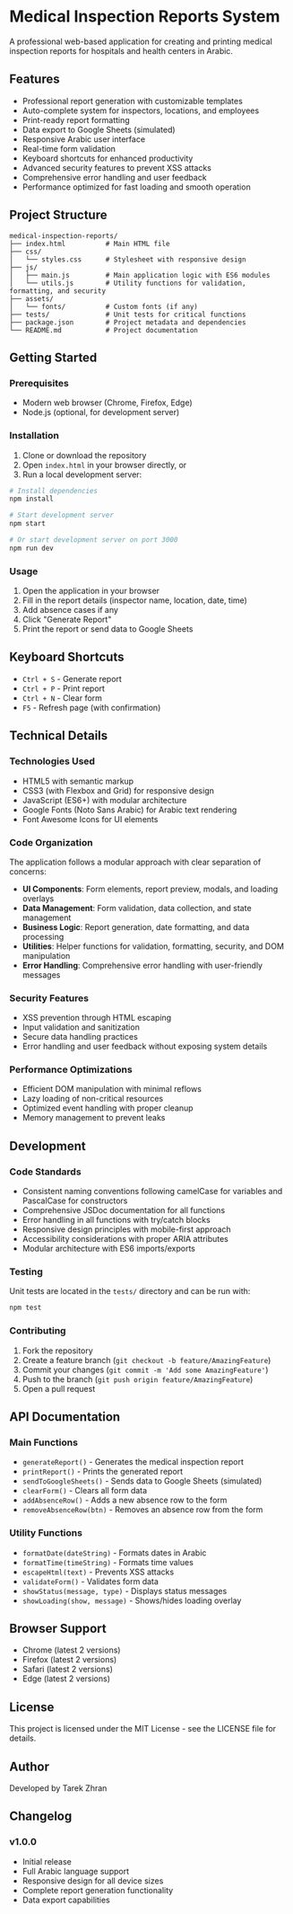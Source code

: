 # Medical Inspection Reports System

A professional web-based application for creating and printing medical inspection reports for hospitals and health centers in Arabic.

## Features

- Professional report generation with customizable templates
- Auto-complete system for inspectors, locations, and employees
- Print-ready report formatting
- Data export to Google Sheets (simulated)
- Responsive Arabic user interface
- Real-time form validation
- Keyboard shortcuts for enhanced productivity
- Advanced security features to prevent XSS attacks
- Comprehensive error handling and user feedback
- Performance optimized for fast loading and smooth operation

## Project Structure

```
medical-inspection-reports/
├── index.html          # Main HTML file
├── css/
│   └── styles.css      # Stylesheet with responsive design
├── js/
│   ├── main.js         # Main application logic with ES6 modules
│   └── utils.js        # Utility functions for validation, formatting, and security
├── assets/
│   └── fonts/          # Custom fonts (if any)
├── tests/              # Unit tests for critical functions
├── package.json        # Project metadata and dependencies
└── README.md           # Project documentation
```

## Getting Started

### Prerequisites

- Modern web browser (Chrome, Firefox, Edge)
- Node.js (optional, for development server)

### Installation

1. Clone or download the repository
2. Open `index.html` in your browser directly, or
3. Run a local development server:

```bash
# Install dependencies
npm install

# Start development server
npm start

# Or start development server on port 3000
npm run dev
```

### Usage

1. Open the application in your browser
2. Fill in the report details (inspector name, location, date, time)
3. Add absence cases if any
4. Click "Generate Report"
5. Print the report or send data to Google Sheets

## Keyboard Shortcuts

- `Ctrl + S` - Generate report
- `Ctrl + P` - Print report
- `Ctrl + N` - Clear form
- `F5` - Refresh page (with confirmation)

## Technical Details

### Technologies Used

- HTML5 with semantic markup
- CSS3 (with Flexbox and Grid) for responsive design
- JavaScript (ES6+) with modular architecture
- Google Fonts (Noto Sans Arabic) for Arabic text rendering
- Font Awesome Icons for UI elements

### Code Organization

The application follows a modular approach with clear separation of concerns:
- **UI Components**: Form elements, report preview, modals, and loading overlays
- **Data Management**: Form validation, data collection, and state management
- **Business Logic**: Report generation, date formatting, and data processing
- **Utilities**: Helper functions for validation, formatting, security, and DOM manipulation
- **Error Handling**: Comprehensive error handling with user-friendly messages

### Security Features

- XSS prevention through HTML escaping
- Input validation and sanitization
- Secure data handling practices
- Error handling and user feedback without exposing system details

### Performance Optimizations

- Efficient DOM manipulation with minimal reflows
- Lazy loading of non-critical resources
- Optimized event handling with proper cleanup
- Memory management to prevent leaks

## Development

### Code Standards

- Consistent naming conventions following camelCase for variables and PascalCase for constructors
- Comprehensive JSDoc documentation for all functions
- Error handling in all functions with try/catch blocks
- Responsive design principles with mobile-first approach
- Accessibility considerations with proper ARIA attributes
- Modular architecture with ES6 imports/exports

### Testing

Unit tests are located in the `tests/` directory and can be run with:
```bash
npm test
```

### Contributing

1. Fork the repository
2. Create a feature branch (`git checkout -b feature/AmazingFeature`)
3. Commit your changes (`git commit -m 'Add some AmazingFeature'`)
4. Push to the branch (`git push origin feature/AmazingFeature`)
5. Open a pull request

## API Documentation

### Main Functions

- `generateReport()` - Generates the medical inspection report
- `printReport()` - Prints the generated report
- `sendToGoogleSheets()` - Sends data to Google Sheets (simulated)
- `clearForm()` - Clears all form data
- `addAbsenceRow()` - Adds a new absence row to the form
- `removeAbsenceRow(btn)` - Removes an absence row from the form

### Utility Functions

- `formatDate(dateString)` - Formats dates in Arabic
- `formatTime(timeString)` - Formats time values
- `escapeHtml(text)` - Prevents XSS attacks
- `validateForm()` - Validates form data
- `showStatus(message, type)` - Displays status messages
- `showLoading(show, message)` - Shows/hides loading overlay

## Browser Support

- Chrome (latest 2 versions)
- Firefox (latest 2 versions)
- Safari (latest 2 versions)
- Edge (latest 2 versions)

## License

This project is licensed under the MIT License - see the LICENSE file for details.

## Author

Developed by Tarek Zhran

## Changelog

### v1.0.0
- Initial release
- Full Arabic language support
- Responsive design for all device sizes
- Complete report generation functionality
- Data export capabilities